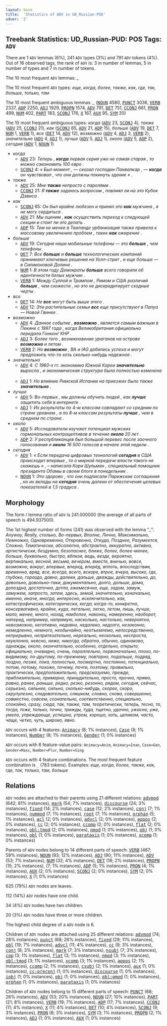 ```yaml
---
layout: base
title:  'Statistics of ADV in UD_Russian-PUD'
udver: '2'
---
```


## Treebank Statistics: UD_Russian-PUD: POS Tags: `ADV`

There are 1 `ADV` lemmas (6%), 241 `ADV` types (3%) and 791 `ADV` tokens (4%).
Out of 16 observed tags, the rank of `ADV` is: 3 in number of lemmas, 5 in number of types and 7 in number of tokens.

The 10 most frequent `ADV` lemmas: <em>_</em>

The 10 most frequent `ADV` types:  <em>еще, когда, более, также, как, где, так, больше, только, там</em>

The 10 most frequent ambiguous lemmas: <em>_</em> (<tt><a href="ru_pud-pos-NOUN.html">NOUN</a></tt> 4580, <tt><a href="ru_pud-pos-PUNCT.html">PUNCT</a></tt> 3036, <tt><a href="ru_pud-pos-VERB.html">VERB</a></tt> 2337, <tt><a href="ru_pud-pos-ADP.html">ADP</a></tt> 2250, <tt><a href="ru_pud-pos-ADJ.html">ADJ</a></tt> 1929, <tt><a href="ru_pud-pos-PROPN.html">PROPN</a></tt> 1574, <tt><a href="ru_pud-pos-ADV.html">ADV</a></tt> 791, <tt><a href="ru_pud-pos-DET.html">DET</a></tt> 751, <tt><a href="ru_pud-pos-CCONJ.html">CCONJ</a></tt> 661, <tt><a href="ru_pud-pos-PRON.html">PRON</a></tt> 499, <tt><a href="ru_pud-pos-NUM.html">NUM</a></tt> 402, <tt><a href="ru_pud-pos-PART.html">PART</a></tt> 183, <tt><a href="ru_pud-pos-SCONJ.html">SCONJ</a></tt> 176, <tt><a href="ru_pud-pos-X.html">X</a></tt> 167, <tt><a href="ru_pud-pos-AUX.html">AUX</a></tt> 95, <tt><a href="ru_pud-pos-SYM.html">SYM</a></tt> 20)

The 10 most frequent ambiguous types:  <em>когда</em> (<tt><a href="ru_pud-pos-ADV.html">ADV</a></tt> 23, <tt><a href="ru_pud-pos-SCONJ.html">SCONJ</a></tt> 4), <em>также</em> (<tt><a href="ru_pud-pos-ADV.html">ADV</a></tt> 25, <tt><a href="ru_pud-pos-CCONJ.html">CCONJ</a></tt> 21), <em>как</em> (<tt><a href="ru_pud-pos-SCONJ.html">SCONJ</a></tt> 65, <tt><a href="ru_pud-pos-ADV.html">ADV</a></tt> 21, <tt><a href="ru_pud-pos-ADP.html">ADP</a></tt> 15), <em>больше</em> (<tt><a href="ru_pud-pos-ADV.html">ADV</a></tt> 19, <tt><a href="ru_pud-pos-DET.html">DET</a></tt> 7, <tt><a href="ru_pud-pos-NUM.html">NUM</a></tt> 1, <tt><a href="ru_pud-pos-VERB.html">VERB</a></tt> 1), <em>все</em> (<tt><a href="ru_pud-pos-DET.html">DET</a></tt> 14, <tt><a href="ru_pud-pos-ADV.html">ADV</a></tt> 12), <em>возможно</em> (<tt><a href="ru_pud-pos-ADV.html">ADV</a></tt> 4, <tt><a href="ru_pud-pos-ADJ.html">ADJ</a></tt> 3, <tt><a href="ru_pud-pos-VERB.html">VERB</a></tt> 2), <em>значительно</em> (<tt><a href="ru_pud-pos-ADV.html">ADV</a></tt> 4, <tt><a href="ru_pud-pos-ADJ.html">ADJ</a></tt> 1), <em>лучше</em> (<tt><a href="ru_pud-pos-ADV.html">ADV</a></tt> 5, <tt><a href="ru_pud-pos-ADJ.html">ADJ</a></tt> 1), <em>около</em> (<tt><a href="ru_pud-pos-ADV.html">ADV</a></tt> 5, <tt><a href="ru_pud-pos-ADP.html">ADP</a></tt> 2), <em>сегодня</em> (<tt><a href="ru_pud-pos-ADV.html">ADV</a></tt> 1, <tt><a href="ru_pud-pos-NOUN.html">NOUN</a></tt> 1)


* <em>когда</em>
  * <tt><a href="ru_pud-pos-ADV.html">ADV</a></tt> 23: <em>Теперь , <b>когда</b> первая серия уже не самая старая , то можно сэкономить 100 евро .</em>
  * <tt><a href="ru_pud-pos-SCONJ.html">SCONJ</a></tt> 4: <em>« Был момент , — сказал господин Панвалкар , — <b>когда</b> он чувствовал , что они должны покинуть здание » .</em>
* <em>также</em>
  * <tt><a href="ru_pud-pos-ADV.html">ADV</a></tt> 25: <em>Мне <b>также</b> непросто с паролями .</em>
  * <tt><a href="ru_pud-pos-CCONJ.html">CCONJ</a></tt> 21: <em>Я <b>также</b> задаюсь вопросом , повлиял ли на это Кубок Дэвиса .</em>
* <em>как</em>
  * <tt><a href="ru_pud-pos-SCONJ.html">SCONJ</a></tt> 65: <em>Он был крайне любезен и принял это <b>как</b> мужчина , я не могу сердиться .</em>
  * <tt><a href="ru_pud-pos-ADV.html">ADV</a></tt> 21: <em>Мы оценим , <b>как</b> осуществить переход к следующей секции и стоит ли это делать .</em>
  * <tt><a href="ru_pud-pos-ADP.html">ADP</a></tt> 15: <em>Тем не менее в Таиланде урбанизация также привела к массовому увеличению проблем , таких <b>как</b> ожирение .</em>
* <em>больше</em>
  * <tt><a href="ru_pud-pos-ADV.html">ADV</a></tt> 19: <em>Сегодня наши мобильные телефоны — это <b>больше</b> , чем телефоны .</em>
  * <tt><a href="ru_pud-pos-DET.html">DET</a></tt> 7: <em>Все <b>больше</b> и <b>больше</b> технологических компаний принимают ключевые решения на Уолл-стрит , и еще больше — в Силиконовой Долине .</em>
  * <tt><a href="ru_pud-pos-NUM.html">NUM</a></tt> 1: <em>В этом году Демократы <b>больше</b> всего говорили об идентичности белых мужчин .</em>
  * <tt><a href="ru_pud-pos-VERB.html">VERB</a></tt> 1: <em>Между Суллой и Трампом , Римом и США различий <b>больше</b> , чем схожести , но это не дискредитирует сходные черты .</em>
* <em>все</em>
  * <tt><a href="ru_pud-pos-DET.html">DET</a></tt> 14: <em>Не <b>все</b> могут быть выше этого .</em>
  * <tt><a href="ru_pud-pos-ADV.html">ADV</a></tt> 12: <em>Эти растительные семьи <b>все</b> еще присутствуют в Папуа — Новой Гвинее .</em>
* <em>возможно</em>
  * <tt><a href="ru_pud-pos-ADV.html">ADV</a></tt> 4: <em>Данное событие , <b>возможно</b> , является самым важным в Пекине с 1997 года , когда Великобритания официально передала Гонконг КНР .</em>
  * <tt><a href="ru_pud-pos-ADJ.html">ADJ</a></tt> 3: <em>Более того , возникновение ураганов на острове <b>возможно</b> и летом .</em>
  * <tt><a href="ru_pud-pos-VERB.html">VERB</a></tt> 2: <em>Но <b>возможно</b> , BA и IAG добились успеха и могут предложить что-то хоть сколько-нибудь надежное .</em>
* <em>значительно</em>
  * <tt><a href="ru_pud-pos-ADV.html">ADV</a></tt> 4: <em>С 1960-х гг. экономика Южной Кореи <b>значительно</b> выросла , и экономическая структура была полностью изменена .</em>
  * <tt><a href="ru_pud-pos-ADJ.html">ADJ</a></tt> 1: <em>Но влияние Римской Испании на приезжих было также <b>значительно</b> .</em>
* <em>лучше</em>
  * <tt><a href="ru_pud-pos-ADV.html">ADV</a></tt> 5: <em>Во-первых , мы должны обучить людей , как <b>лучше</b> защитить себя в интернете .</em>
  * <tt><a href="ru_pud-pos-ADJ.html">ADJ</a></tt> 1: <em>Их результаты по 4-м классам совпадают со средним по стране уровнем , а по 8-м классам результаты <b>лучше</b> , чем в среднем по стране .</em>
* <em>около</em>
  * <tt><a href="ru_pud-pos-ADV.html">ADV</a></tt> 5: <em>Исследователи изучают потенциал мужских гормональных контрацептивов в течение <b>около</b> 20 лет .</em>
  * <tt><a href="ru_pud-pos-ADP.html">ADP</a></tt> 2: <em>У республиканцев был большой перевес после заочного голосования и <b>около</b> 16 500 голосов в начале этой недели .</em>
* <em>сегодня</em>
  * <tt><a href="ru_pud-pos-ADV.html">ADV</a></tt> 1: <em>« Если передача цифровых технологий <b>сегодня</b> в США происходит впервые , то о мирной передаче власти такого не скажешь » , – написала Кори Шульман , специальный помощник президента Обамы в своем блоге в понедельник .</em>
  * <tt><a href="ru_pud-pos-NOUN.html">NOUN</a></tt> 1: <em>Это здорово , что они подписали Парижские соглашения , но их вклады на <b>сегодня</b> очень далеки от обеспечения целевых показателей в 1,5 градуса .</em>

## Morphology

The form / lemma ratio of `ADV` is 241.000000 (the average of all parts of speech is 494.937500).

The 1st highest number of forms (241) was observed with the lemma “_”: <em>Anyway, Really, cтолько, Во-первых, Вполне, Лично, Максимально, Немножко, Одновременно, Откровенно, Откуда, Позднее, Разумеется, Сложно, Тематически, абсолютно, абстрактно, аккуратно, активно, артистически, бездумно, безопаснее, ближе, более, более-менее, больше, буквально, быстро, вблизи, ведь, везде, вероятно, вертикально, весной, весьма, вечером, вместе, вничью, вовсе, возможно, вокруг, впервые, вперед, вперёд, вплоть, впоследствии, временно, вряд, все, всегда, всего, вскоре, втрое, вчера, высоко, где, глубоко, гораздо, давно, далеки, дальше, дважды, действительно, до, довольно, довольно-таки, документально, долго, дольше, дома, допоздна, достаточно, дотла, ежемесячно, еще, задом, замуж, замужем, запросто, затем, здесь, зимой, значительно, изначально, именно, иначе, иногда, интересно, исключительно, как, катастрофически, категорически, когда, когда-то, конкретно, консервативно, крайне, куда, легально, легко, летом, лишь, лучше, мало, менее, много, назад, наиболее, наконец, намеренно, наоборот, наперед, например, напрямую, насколько, настолько, невероятно, невозможно, негативно, недавно, недалеко, недолго, незаконно, немедленно, немного, необычайно, неотъемлемо, непосредственно, непрерывно, непритязательно, нереально, несколько, неспроста, неуклонно, неясно, ниже, никогда, обратно, обычно, одинаково, однажды, около, окончательно, особенно, отдельно, открыто, официально, очевидно, очень, параллельно, первоначально, плохо, по-видимому, по-другому, по-прежнему, повторно, подальше, подряд, поздно, позже, пока, полностью, посмертно, постоянно, потенциально, потом, потому, похоже, почему, почти, поэтому, правильно, практически, предположительно, предсказуемо, прежде, приблизительно, примерно, принудительно, просто, прочно, прямо, равно, ранее, раньше, редко, резко, резонно, рядом, сегодня, сейчас, серьезно, сильнее, сильно, сколько-нибудь, скорее, скоро, скрупулезно, следовательно, слишком, словно, снова, совершенно, совместно, совсем, сознательно, соответственно, специально, спокойно, сразу, сюда, так, также, там, теоретически, теперь, тесно, то, тогда, тоже, только, точно, трижды, туда, тщетно, удачно, ужасно, уже, умело, упреждающе, успешно, утром, хорошо, хоть, целиком, часто, чаще, четко, чуть, широко, явно</em>.

`ADV` occurs with 4 features: <tt><a href="ru_pud-feat-Animacy.html">Animacy</a></tt> (8; 1% instances), <tt><a href="ru_pud-feat-Case.html">Case</a></tt> (8; 1% instances), <tt><a href="ru_pud-feat-Number.html">Number</a></tt> (8; 1% instances), <tt><a href="ru_pud-feat-Gender.html">Gender</a></tt> (1; 0% instances)

`ADV` occurs with 6 feature-value pairs: `Animacy=Anim`, `Animacy=Inan`, `Case=Gen`, `Gender=Masc`, `Number=Plur`, `Number=Sing`

`ADV` occurs with 4 feature combinations.
The most frequent feature combination is `_` (783 tokens).
Examples: <em>еще, когда, более, также, как, где, так, только, там, больше</em>


## Relations

`ADV` nodes are attached to their parents using 21 different relations: <tt><a href="ru_pud-dep-advmod.html">advmod</a></tt> (642; 81% instances), <tt><a href="ru_pud-dep-mark.html">mark</a></tt> (54; 7% instances), <tt><a href="ru_pud-dep-discourse.html">discourse</a></tt> (24; 3% instances), <tt><a href="ru_pud-dep-fixed.html">fixed</a></tt> (14; 2% instances), <tt><a href="ru_pud-dep-case.html">case</a></tt> (12; 2% instances), <tt><a href="ru_pud-dep-conj.html">conj</a></tt> (7; 1% instances), <tt><a href="ru_pud-dep-nummod.html">nummod</a></tt> (7; 1% instances), <tt><a href="ru_pud-dep-root.html">root</a></tt> (7; 1% instances), <tt><a href="ru_pud-dep-orphan.html">orphan</a></tt> (5; 1% instances), <tt><a href="ru_pud-dep-acl.html">acl</a></tt> (2; 0% instances), <tt><a href="ru_pud-dep-advcl.html">advcl</a></tt> (2; 0% instances), <tt><a href="ru_pud-dep-appos.html">appos</a></tt> (2; 0% instances), <tt><a href="ru_pud-dep-cc.html">cc</a></tt> (2; 0% instances), <tt><a href="ru_pud-dep-ccomp.html">ccomp</a></tt> (2; 0% instances), <tt><a href="ru_pud-dep-flat.html">flat</a></tt> (2; 0% instances), <tt><a href="ru_pud-dep-obl-tmod.html">obl:tmod</a></tt> (2; 0% instances), <tt><a href="ru_pud-dep-nmod.html">nmod</a></tt> (1; 0% instances), <tt><a href="ru_pud-dep-obj.html">obj</a></tt> (1; 0% instances), <tt><a href="ru_pud-dep-obl.html">obl</a></tt> (1; 0% instances), <tt><a href="ru_pud-dep-parataxis.html">parataxis</a></tt> (1; 0% instances), <tt><a href="ru_pud-dep-xcomp.html">xcomp</a></tt> (1; 0% instances)

Parents of `ADV` nodes belong to 14 different parts of speech: <tt><a href="ru_pud-pos-VERB.html">VERB</a></tt> (467; 59% instances), <tt><a href="ru_pud-pos-NOUN.html">NOUN</a></tt> (93; 12% instances), <tt><a href="ru_pud-pos-ADJ.html">ADJ</a></tt> (90; 11% instances), <tt><a href="ru_pud-pos-ADV.html">ADV</a></tt> (53; 7% instances), <tt><a href="ru_pud-pos-NUM.html">NUM</a></tt> (32; 4% instances), <tt><a href="ru_pud-pos-DET.html">DET</a></tt> (18; 2% instances), <tt><a href="ru_pud-pos-PROPN.html">PROPN</a></tt> (15; 2% instances),  (7; 1% instances), <tt><a href="ru_pud-pos-ADP.html">ADP</a></tt> (5; 1% instances), <tt><a href="ru_pud-pos-PRON.html">PRON</a></tt> (4; 1% instances), <tt><a href="ru_pud-pos-AUX.html">AUX</a></tt> (2; 0% instances), <tt><a href="ru_pud-pos-SCONJ.html">SCONJ</a></tt> (2; 0% instances), <tt><a href="ru_pud-pos-SYM.html">SYM</a></tt> (2; 0% instances), <tt><a href="ru_pud-pos-X.html">X</a></tt> (1; 0% instances)

625 (79%) `ADV` nodes are leaves.

112 (14%) `ADV` nodes have one child.

34 (4%) `ADV` nodes have two children.

20 (3%) `ADV` nodes have three or more children.

The highest child degree of a `ADV` node is 6.

Children of `ADV` nodes are attached using 25 different relations: <tt><a href="ru_pud-dep-advmod.html">advmod</a></tt> (74; 28% instances), <tt><a href="ru_pud-dep-punct.html">punct</a></tt> (68; 26% instances), <tt><a href="ru_pud-dep-fixed.html">fixed</a></tt> (29; 11% instances), <tt><a href="ru_pud-dep-obl.html">obl</a></tt> (19; 7% instances), <tt><a href="ru_pud-dep-advcl.html">advcl</a></tt> (11; 4% instances), <tt><a href="ru_pud-dep-cc.html">cc</a></tt> (9; 3% instances), <tt><a href="ru_pud-dep-conj.html">conj</a></tt> (8; 3% instances), <tt><a href="ru_pud-dep-mark.html">mark</a></tt> (7; 3% instances), <tt><a href="ru_pud-dep-nsubj.html">nsubj</a></tt> (7; 3% instances), <tt><a href="ru_pud-dep-cop.html">cop</a></tt> (3; 1% instances), <tt><a href="ru_pud-dep-flat.html">flat</a></tt> (3; 1% instances), <tt><a href="ru_pud-dep-nmod.html">nmod</a></tt> (3; 1% instances), <tt><a href="ru_pud-dep-obl-tmod.html">obl:tmod</a></tt> (3; 1% instances), <tt><a href="ru_pud-dep-xcomp.html">xcomp</a></tt> (3; 1% instances), <tt><a href="ru_pud-dep-appos.html">appos</a></tt> (2; 1% instances), <tt><a href="ru_pud-dep-ccomp.html">ccomp</a></tt> (2; 1% instances), <tt><a href="ru_pud-dep-csubj.html">csubj</a></tt> (2; 1% instances), <tt><a href="ru_pud-dep-aux.html">aux</a></tt> (1; 0% instances), <tt><a href="ru_pud-dep-cc-preconj.html">cc:preconj</a></tt> (1; 0% instances), <tt><a href="ru_pud-dep-discourse.html">discourse</a></tt> (1; 0% instances), <tt><a href="ru_pud-dep-iobj.html">iobj</a></tt> (1; 0% instances), <tt><a href="ru_pud-dep-obj.html">obj</a></tt> (1; 0% instances), <tt><a href="ru_pud-dep-obl-gmod.html">obl:gmod</a></tt> (1; 0% instances), <tt><a href="ru_pud-dep-orphan.html">orphan</a></tt> (1; 0% instances), <tt><a href="ru_pud-dep-parataxis.html">parataxis</a></tt> (1; 0% instances)

Children of `ADV` nodes belong to 15 different parts of speech: <tt><a href="ru_pud-pos-PUNCT.html">PUNCT</a></tt> (68; 26% instances), <tt><a href="ru_pud-pos-ADV.html">ADV</a></tt> (53; 20% instances), <tt><a href="ru_pud-pos-NOUN.html">NOUN</a></tt> (27; 10% instances), <tt><a href="ru_pud-pos-PART.html">PART</a></tt> (21; 8% instances), <tt><a href="ru_pud-pos-VERB.html">VERB</a></tt> (19; 7% instances), <tt><a href="ru_pud-pos-ADP.html">ADP</a></tt> (17; 7% instances), <tt><a href="ru_pud-pos-CCONJ.html">CCONJ</a></tt> (11; 4% instances), <tt><a href="ru_pud-pos-X.html">X</a></tt> (11; 4% instances), <tt><a href="ru_pud-pos-DET.html">DET</a></tt> (10; 4% instances), <tt><a href="ru_pud-pos-SCONJ.html">SCONJ</a></tt> (9; 3% instances), <tt><a href="ru_pud-pos-PRON.html">PRON</a></tt> (8; 3% instances), <tt><a href="ru_pud-pos-SYM.html">SYM</a></tt> (3; 1% instances), <tt><a href="ru_pud-pos-PROPN.html">PROPN</a></tt> (2; 1% instances), <tt><a href="ru_pud-pos-ADJ.html">ADJ</a></tt> (1; 0% instances), <tt><a href="ru_pud-pos-AUX.html">AUX</a></tt> (1; 0% instances)

